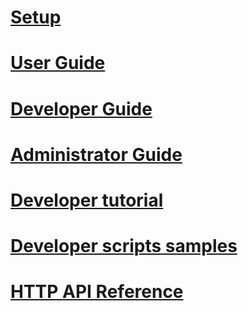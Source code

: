 # [Setup](./ps_setup.md)
# [User Guide](./ps_user.md)
# [Developer Guide](./ps_developer.md)
# [Administrator Guide](./ps_admin.md) 
# [Developer tutorial](./tutorial.md)
# [Developer scripts samples](../scripts/tutorial/README.md)
# [HTTP API Reference](./api_doc.md)